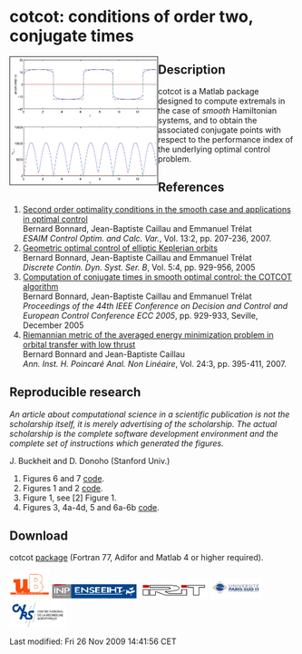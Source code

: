 # cotcot: conditions of order two, conjugate times

<p align="justify">
<img src="fig4.jpg" height=225 width=260 border=1 align="left">

## Description

cotcot is a Matlab package designed to compute extremals in the case of *smooth* Hamiltonian systems, and to obtain the associated conjugate points with respect to the performance index of the underlying optimal control problem.

## References

1. <a href="http://caillau.perso.math.cnrs.fr/research/cocv-2007.pdf">Second order optimality
conditions in the smooth case and applications in optimal control</a><br>
  Bernard Bonnard, Jean-Baptiste Caillau and Emmanuel Tr&eacute;lat<br>
  *ESAIM Control Optim. and Calc. Var.*,
  Vol. 13:2, pp. 207-236, 2007. 
1. <a href="http://caillau.perso.math.cnrs.fr/research/dcdsB-2005.pdf">Geometric optimal control of elliptic Keplerian orbits</a><br>
  Bernard Bonnard, Jean-Baptiste Caillau and Emmanuel Tr&eacute;lat<br>
  *Discrete Contin. Dyn. Syst. Ser. B*,
  Vol. 5:4, pp. 929-956, 2005
1. <a href="http://caillau.perso.math.cnrs.fr/research/01582276.pdf">Computation of conjugate times in smooth optimal control: the COTCOT algorithm</a><br>
  Bernard Bonnard, Jean-Baptiste Caillau and Emmanuel Tr&eacute;lat<br>
  *Proceedings of the 44th IEEE Conference on Decision and
  Control and European Control Conference ECC 2005*, pp. 929-933,
  Seville, December 2005
1. <a href="http://caillau.perso.math.cnrs.frx/research/anihp-2007.pdf">Riemannian metric of the averaged energy minimization problem in orbital transfer with low thrust</a><br>
  Bernard Bonnard and Jean-Baptiste Caillau<br>
  *Ann. Inst. H. Poincar&eacute; Anal. Non Lin&eacute;aire*,
  Vol. 24:3, pp. 395-411, 2007.

## Reproducible research

*An article about computational science in a scientific publication
is not the scholarship itself, it is merely advertising of the
scholarship. The actual scholarship is the complete software development
environment and the complete set of instructions which generated the
figures.*

J. Buckheit and D. Donoho (Stanford Univ.)

1. Figures 6 and 7 <a href="http://caillau.perso.math.cnrs.fr/research/cocv-2007.zip">code</a>.
1. Figures 1 and 2 <a href="http://caillau.perso.math.cnrs.fr/research/dcdsB-2005.zip">code</a>.
1. Figure 1, see [2] Figure 1.
1. Figures 3, 4a-4d, 5 and 6a-6b <a href="http://caillau.perso.math.cnrs.fr/research/anihp-2007.zip">code</a>.

## Download

cotcot <a href="cotcot.zip">package</a>
(Fortran 77, Adifor and Matlab 4 or higher required). 

<img src="logo-ub.jpg" height=50>
<img src="petit_enseeiht.gif" height=25>
<img src="irit.gif" height=30>
<img src="logo-psud.jpg" height=35>
<img src="cnrs.jpg" height=50 align=top>

Last modified: Fri 26 Nov 2009 14:41:56 CET
